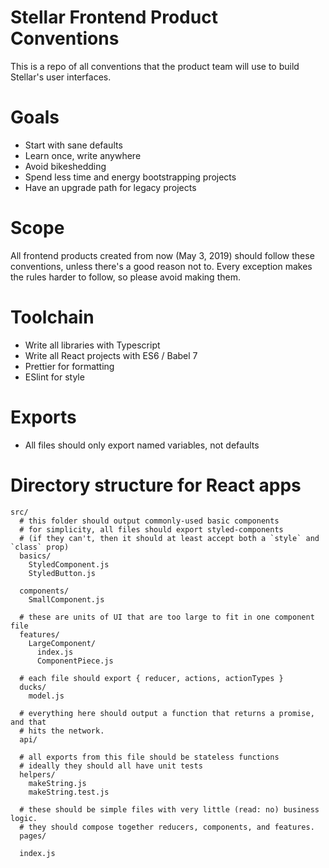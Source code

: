 # Stellar Frontend Product Conventions

This is a repo of all conventions that the product team will use to build
Stellar's user interfaces.

# Goals

- Start with sane defaults
- Learn once, write anywhere
- Avoid bikeshedding
- Spend less time and energy bootstrapping projects
- Have an upgrade path for legacy projects

# Scope

All frontend products created from now (May 3, 2019) should follow these
conventions, unless there's a good reason not to. Every exception makes the
rules harder to follow, so please avoid making them.

# Toolchain

- Write all libraries with Typescript
- Write all React projects with ES6 / Babel 7
- Prettier for formatting
- ESlint for style

# Exports

- All files should only export named variables, not defaults

# Directory structure for React apps

```
src/
  # this folder should output commonly-used basic components
  # for simplicity, all files should export styled-components
  # (if they can't, then it should at least accept both a `style` and `class` prop)
  basics/
    StyledComponent.js
    StyledButton.js

  components/
    SmallComponent.js

  # these are units of UI that are too large to fit in one component file
  features/
    LargeComponent/
      index.js
      ComponentPiece.js

  # each file should export { reducer, actions, actionTypes }
  ducks/
    model.js

  # everything here should output a function that returns a promise, and that
  # hits the network.
  api/

  # all exports from this file should be stateless functions
  # ideally they should all have unit tests
  helpers/
    makeString.js
    makeString.test.js

  # these should be simple files with very little (read: no) business logic.
  # they should compose together reducers, components, and features.
  pages/

  index.js




```
